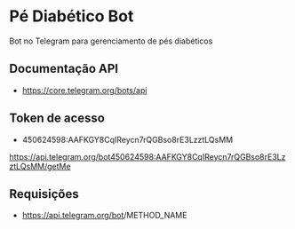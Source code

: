 # Pé Diabético Bot #
Bot no Telegram para gerenciamento de pés diabéticos


## Documentação API
* https://core.telegram.org/bots/api

## Token de acesso
* 450624598:AAFKGY8CqIReycn7rQGBso8rE3LzztLQsMM

https://api.telegram.org/bot450624598:AAFKGY8CqIReycn7rQGBso8rE3LzztLQsMM/getMe

## Requisições
* https://api.telegram.org/bot<token>/METHOD_NAME

